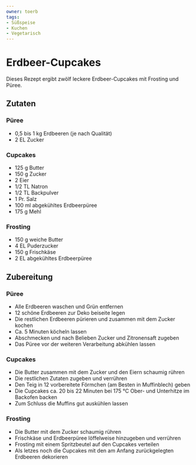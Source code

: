 ```yaml
---
owner: toerb
tags:
- Süßspeise
- Kuchen
- Vegetarisch
---
```


# Erdbeer-Cupcakes
Dieses Rezept ergibt zwölf leckere Erdbeer-Cupcakes mit Frosting und Püree.

## Zutaten

### Püree
* 0,5 bis 1 kg Erdbeeren (je nach Qualität)
* 2 EL Zucker

### Cupcakes
* 125 g Butter
* 150 g Zucker
* 2 Eier
* 1/2 TL Natron
* 1/2 TL Backpulver
* 1 Pr. Salz
* 100 ml abgekühltes Erdbeerpüree
* 175 g Mehl

### Frosting
* 150 g weiche Butter
* 4 EL Puderzucker
* 150 g Frischkäse
* 2 EL abgekühltes Erdbeerpüree

## Zubereitung

### Püree
* Alle Erdbeeren waschen und Grün entfernen
* 12 schöne Erdbeeren zur Deko beiseite legen
* Die restlichen Erdbeeren pürieren und zusammen mit dem Zucker kochen
* Ca. 5 Minuten köcheln lassen
* Abschmecken und nach Belieben Zucker und Zitronensaft zugeben
* Das Püree vor der weiteren Verarbeitung abkühlen lassen

### Cupcakes
* Die Butter zusammen mit dem Zucker und den Eiern schaumig rühren
* Die restlichen Zutaten zugeben und verrühren
* Den Teig in 12 vorbereitete Förmchen (am Besten in Muffinblech) geben
* Die Cupcakes ca. 20 bis 22 Minuten bei 175 °C Ober- und Unterhitze im Backofen backen
* Zum Schluss die Muffins gut auskühlen lassen

### Frosting
* Die Butter mit dem Zucker schaumig rühren
* Frischkäse und Erdbeerpüree löffelweise hinzugeben und verrühren
* Frosting mit einem Spritzbeutel auf den Cupcakes verteilen
* Als letzes noch die Cupcakes mit den am Anfang zurückgelegten Erdbeeren dekorieren
